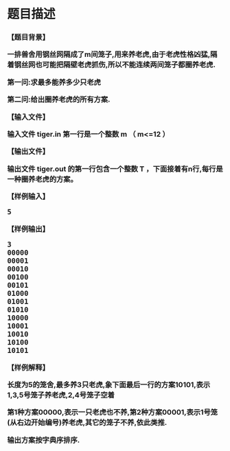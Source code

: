 # 题目描述


<h3>
<p>
【题目背景】
</p>
<p>
一排兽舍用钢丝网隔成了m间笼子,用来养老虎,由于老虎性格凶猛,隔着钢丝网也可能把隔壁老虎抓伤,所以不能连续两间笼子都圈养老虎.
</p>
<p>
第一问:求最多能养多少只老虎
</p>
<p>
第二问:给出圈养老虎的所有方案.
</p>
<p>
【输入文件】
</p>
<p>
输入文件 tiger.in 第一行是一个整数 m （ m&lt;=12 ）
</p>
<p>
【输出文件】
</p>
<p>
输出文件 tiger.out 的第一行包含一个整数 T ，下面接着有n行,每行是一种圈养老虎的方案。
</p>
<p>
【样例输入】
</p>
<pre>5
</pre>
<p>
【样例输出】
</p>
<pre>3
00000
00001
00010
00100
00101
01000
01001
01010
10000
10001
10010
10100
10101 
</pre>
<p>
【样例解释】            
</p>
<p>
长度为5的笼舍,最多养3只老虎,象下面最后一行的方案10101,表示1,3,5号笼子养老虎,2,4号笼子空着            
</p>
<p>
第1种方案00000,表示一只老虎也不养,第2种方案00001,表示1号笼(从右边开始编号)养老虎,其它的笼子不养,依此类推.            
</p>
<p>
输出方案按字典序排序.
</p>
</h3>
<p>
<br/>
</p>
